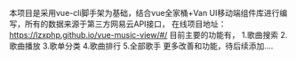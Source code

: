 本项目是采用vue-cli脚手架为基础，结合vue全家桶+Van UI移动端组件库进行编写，所有的数据来源于第三方网易云API接口，
在线项目地址：https://lzxphp.github.io/vue-music-view/#/
目前主要的功能有，
1.歌曲搜索
2.歌曲播放
3.歌单分类
4.歌曲排行
5.全部歌手
更多改善和功能，待后续添加....
